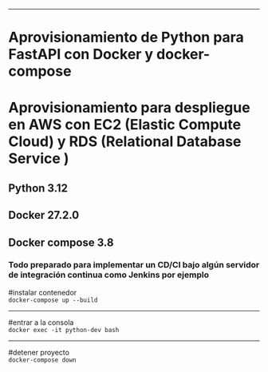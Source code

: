<hr />

<h1>Aprovisionamiento de Python para FastAPI con Docker y docker-compose </h1>
<h1>Aprovisionamiento para despliegue en AWS con EC2 (Elastic Compute Cloud) y RDS (Relational Database Service )</h1>
<h2>Python 3.12</h2> 
<h2>Docker 27.2.0</h2>
<h2>Docker compose 3.8</h2> 
<h3>Todo preparado para implementar un CD/CI bajo algún servidor de integración continua como Jenkins por ejemplo</h3>

#instalar contenedor<br/>
<code>docker-compose up --build</code>
<hr />
#entrar a la consola
<br/>
<code>docker exec -it python-dev bash</code>
<hr />
#detener proyecto
<br/>
<code>docker-compose down</code>